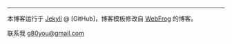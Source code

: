 ---

本博客运行于 [Jekyll](http://jekyllrb.com) @ [GitHub]，博客模板修改自 [WebFrog](http://webfrogs.me/) 的博客。

联系我 g80you@gmail.com